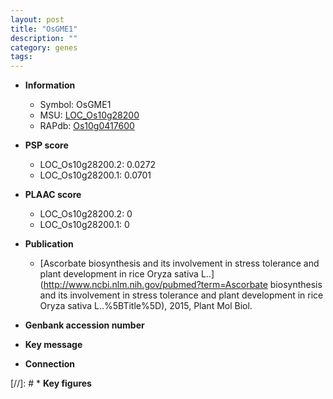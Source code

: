 ```yaml
---
layout: post
title: "OsGME1"
description: ""
category: genes
tags: 
---
```


* **Information**  
    + Symbol: OsGME1  
    + MSU: [LOC_Os10g28200](http://rice.plantbiology.msu.edu/cgi-bin/ORF_infopage.cgi?orf=LOC_Os10g28200)  
    + RAPdb: [Os10g0417600](http://rapdb.dna.affrc.go.jp/viewer/gbrowse_details/irgsp1?name=Os10g0417600)  

* **PSP score**  
    + LOC_Os10g28200.2: 0.0272 
    + LOC_Os10g28200.1: 0.0701 

* **PLAAC score**  
    + LOC_Os10g28200.2: 0 
    + LOC_Os10g28200.1: 0 

* **Publication**  
    + [Ascorbate biosynthesis and its involvement in stress tolerance and plant development in rice Oryza sativa L..](http://www.ncbi.nlm.nih.gov/pubmed?term=Ascorbate biosynthesis and its involvement in stress tolerance and plant development in rice Oryza sativa L..%5BTitle%5D), 2015, Plant Mol Biol.

* **Genbank accession number**  

* **Key message**  

* **Connection**  

[//]: # * **Key figures**  



